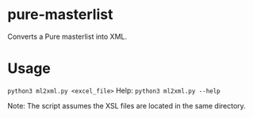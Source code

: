 # pure-masterlist
Converts a Pure masterlist into XML.

# Usage
`python3 ml2xml.py <excel_file>`
Help:
`python3 ml2xml.py --help`

Note: The script assumes the XSL files are located in the same directory.
